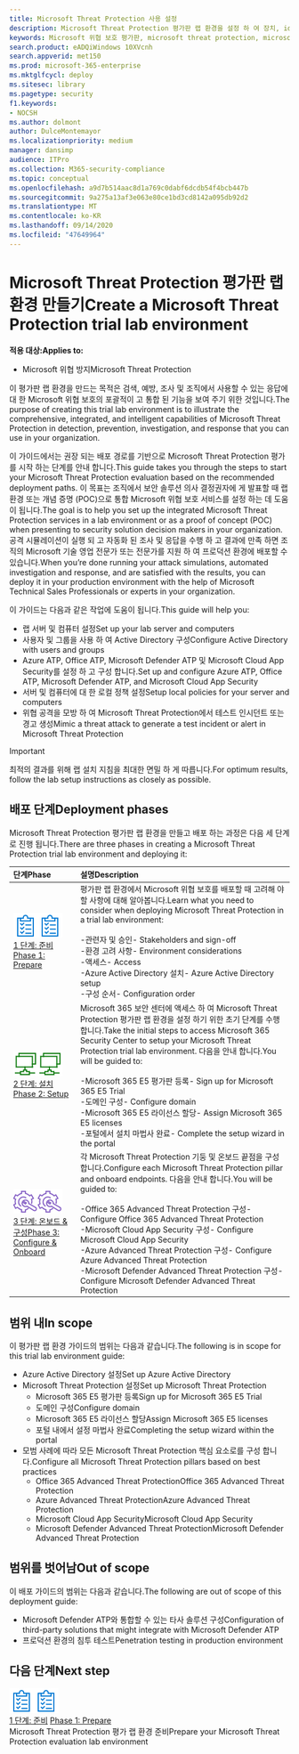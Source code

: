 ```yaml
---
title: Microsoft Threat Protection 사용 설정
description: Microsoft Threat Protection 평가판 랩 환경을 설정 하 여 장치, id, 데이터 및 응용 프로그램을 보호 하도록 설계 된 위협 방지 솔루션을 통해 조직에서 도움을 제공 하는 방법을 확인할 수 있습니다.
keywords: Microsoft 위협 보호 평가판, microsoft threat protection, microsoft threat protection 평가 랩, 사이버 보안, 고급 영구 위협, 엔터프라이즈 보안, 장치, 장치, id, 사용자, 데이터, 응용 프로그램, 인시던트, 자동화 된 조사 및 개선, 고급 구하기
search.product: eADQiWindows 10XVcnh
search.appverid: met150
ms.prod: microsoft-365-enterprise
ms.mktglfcycl: deploy
ms.sitesec: library
ms.pagetype: security
f1.keywords:
- NOCSH
ms.author: dolmont
author: DulceMontemayor
ms.localizationpriority: medium
manager: dansimp
audience: ITPro
ms.collection: M365-security-compliance
ms.topic: conceptual
ms.openlocfilehash: a9d7b514aac8d1a769c0dabf6dcdb54f4bcb447b
ms.sourcegitcommit: 9a275a13af3e063e80ce1bd3cd8142a095db92d2
ms.translationtype: MT
ms.contentlocale: ko-KR
ms.lasthandoff: 09/14/2020
ms.locfileid: "47649964"
---
```

# <a name="create-a-microsoft-threat-protection-trial-lab-environment"></a><span data-ttu-id="f9145-104">Microsoft Threat Protection 평가판 랩 환경 만들기</span><span class="sxs-lookup"><span data-stu-id="f9145-104">Create a Microsoft Threat Protection trial lab environment</span></span> 

<span data-ttu-id="f9145-105">**적용 대상:**</span><span class="sxs-lookup"><span data-stu-id="f9145-105">**Applies to:**</span></span>
- <span data-ttu-id="f9145-106">Microsoft 위협 방지</span><span class="sxs-lookup"><span data-stu-id="f9145-106">Microsoft Threat Protection</span></span>

<span data-ttu-id="f9145-107">이 평가판 랩 환경을 만드는 목적은 검색, 예방, 조사 및 조직에서 사용할 수 있는 응답에 대 한 Microsoft 위협 보호의 포괄적이 고 통합 된 기능을 보여 주기 위한 것입니다.</span><span class="sxs-lookup"><span data-stu-id="f9145-107">The purpose of creating this trial lab environment is to illustrate the comprehensive, integrated, and intelligent capabilities of Microsoft Threat Protection in detection, prevention, investigation, and response that you can use in your organization.</span></span> 

<span data-ttu-id="f9145-108">이 가이드에서는 권장 되는 배포 경로를 기반으로 Microsoft Threat Protection 평가를 시작 하는 단계를 안내 합니다.</span><span class="sxs-lookup"><span data-stu-id="f9145-108">This guide takes you through the steps to start your Microsoft Threat Protection evaluation based on the recommended deployment paths.</span></span> <span data-ttu-id="f9145-109">이 목표는 조직에서 보안 솔루션 의사 결정권자에 게 발표할 때 랩 환경 또는 개념 증명 (POC)으로 통합 Microsoft 위협 보호 서비스를 설정 하는 데 도움이 됩니다.</span><span class="sxs-lookup"><span data-stu-id="f9145-109">The goal is to help you set up the integrated Microsoft Threat Protection services in a lab environment or as a proof of concept (POC) when presenting to security solution decision makers in your organization.</span></span> <span data-ttu-id="f9145-110">공격 시뮬레이션이 실행 되 고 자동화 된 조사 및 응답을 수행 하 고 결과에 만족 하면 조직의 Microsoft 기술 영업 전문가 또는 전문가를 지원 하 여 프로덕션 환경에 배포할 수 있습니다.</span><span class="sxs-lookup"><span data-stu-id="f9145-110">When you’re done running your attack simulations, automated investigation and response, and are satisfied with the results, you can deploy it in your production environment with the help of Microsoft Technical Sales Professionals or experts in your organization.</span></span> 

<span data-ttu-id="f9145-111">이 가이드는 다음과 같은 작업에 도움이 됩니다.</span><span class="sxs-lookup"><span data-stu-id="f9145-111">This guide will help you:</span></span>
- <span data-ttu-id="f9145-112">랩 서버 및 컴퓨터 설정</span><span class="sxs-lookup"><span data-stu-id="f9145-112">Set up your lab server and computers</span></span>
- <span data-ttu-id="f9145-113">사용자 및 그룹을 사용 하 여 Active Directory 구성</span><span class="sxs-lookup"><span data-stu-id="f9145-113">Configure Active Directory with users and groups</span></span>
- <span data-ttu-id="f9145-114">Azure ATP, Office ATP, Microsoft Defender ATP 및 Microsoft Cloud App Security를 설정 하 고 구성 합니다.</span><span class="sxs-lookup"><span data-stu-id="f9145-114">Set up and configure Azure ATP, Office ATP, Microsoft Defender ATP, and Microsoft Cloud App Security</span></span>
- <span data-ttu-id="f9145-115">서버 및 컴퓨터에 대 한 로컬 정책 설정</span><span class="sxs-lookup"><span data-stu-id="f9145-115">Setup local policies for your server and computers</span></span>
- <span data-ttu-id="f9145-116">위협 공격을 모방 하 여 Microsoft Threat Protection에서 테스트 인시던트 또는 경고 생성</span><span class="sxs-lookup"><span data-stu-id="f9145-116">Mimic a threat attack to generate a test incident or alert in Microsoft Threat Protection</span></span>

>[!IMPORTANT]
><span data-ttu-id="f9145-117">최적의 결과를 위해 랩 설치 지침을 최대한 면밀 하 게 따릅니다.</span><span class="sxs-lookup"><span data-stu-id="f9145-117">For optimum results, follow the lab setup instructions as closely as possible.</span></span>


## <a name="deployment-phases"></a><span data-ttu-id="f9145-118">배포 단계</span><span class="sxs-lookup"><span data-stu-id="f9145-118">Deployment phases</span></span>

<span data-ttu-id="f9145-119">Microsoft Threat Protection 평가판 랩 환경을 만들고 배포 하는 과정은 다음 세 단계로 진행 됩니다.</span><span class="sxs-lookup"><span data-stu-id="f9145-119">There are three phases in creating a Microsoft Threat Protection trial lab environment and deploying it:</span></span>

|<span data-ttu-id="f9145-120">단계</span><span class="sxs-lookup"><span data-stu-id="f9145-120">Phase</span></span> | <span data-ttu-id="f9145-121">설명</span><span class="sxs-lookup"><span data-stu-id="f9145-121">Description</span></span> | 
|:-------|:-----|
| <span data-ttu-id="f9145-122">![1 단계: 준비](../../media/prepare.png)</span><span class="sxs-lookup"><span data-stu-id="f9145-122">![Phase 1: Prepare](../../media/prepare.png)</span></span><br>[<span data-ttu-id="f9145-123">1 단계: 준비</span><span class="sxs-lookup"><span data-stu-id="f9145-123">Phase 1: Prepare</span></span>](prepare-mtpeval.md)| <span data-ttu-id="f9145-124">평가판 랩 환경에서 Microsoft 위협 보호를 배포할 때 고려해 야 할 사항에 대해 알아봅니다.</span><span class="sxs-lookup"><span data-stu-id="f9145-124">Learn what you need to consider when deploying Microsoft Threat Protection in a trial lab environment:</span></span> <br><br><span data-ttu-id="f9145-125">-관련자 및 승인</span><span class="sxs-lookup"><span data-stu-id="f9145-125">- Stakeholders and sign-off</span></span> <br> <span data-ttu-id="f9145-126">-환경 고려 사항</span><span class="sxs-lookup"><span data-stu-id="f9145-126">- Environment considerations</span></span> <br><span data-ttu-id="f9145-127">-액세스</span><span class="sxs-lookup"><span data-stu-id="f9145-127">- Access</span></span> <br><span data-ttu-id="f9145-128">-Azure Active Directory 설치</span><span class="sxs-lookup"><span data-stu-id="f9145-128">- Azure Active Directory setup</span></span> <br> <span data-ttu-id="f9145-129">-구성 순서</span><span class="sxs-lookup"><span data-stu-id="f9145-129">- Configuration order</span></span>
|  <span data-ttu-id="f9145-130">![2 단계: 설치](../../media/setup.png)</span><span class="sxs-lookup"><span data-stu-id="f9145-130">![Phase 2: Setup](../../media/setup.png)</span></span> <br>[<span data-ttu-id="f9145-131">2 단계: 설치</span><span class="sxs-lookup"><span data-stu-id="f9145-131">Phase 2: Setup</span></span>](setup-mtpeval.md)|  <span data-ttu-id="f9145-132">Microsoft 365 보안 센터에 액세스 하 여 Microsoft Threat Protection 평가판 랩 환경을 설정 하기 위한 초기 단계를 수행 합니다.</span><span class="sxs-lookup"><span data-stu-id="f9145-132">Take the initial steps to access Microsoft 365 Security Center to setup your Microsoft Threat Protection trial lab environment.</span></span> <span data-ttu-id="f9145-133">다음을 안내 합니다.</span><span class="sxs-lookup"><span data-stu-id="f9145-133">You will be guided to:</span></span><br><br><span data-ttu-id="f9145-134">-Microsoft 365 E5 평가판 등록</span><span class="sxs-lookup"><span data-stu-id="f9145-134">- Sign up for Microsoft 365 E5 Trial</span></span> <br>  <span data-ttu-id="f9145-135">-도메인 구성</span><span class="sxs-lookup"><span data-stu-id="f9145-135">- Configure domain</span></span><br><span data-ttu-id="f9145-136">-Microsoft 365 E5 라이선스 할당</span><span class="sxs-lookup"><span data-stu-id="f9145-136">- Assign Microsoft 365 E5 licenses</span></span><br><span data-ttu-id="f9145-137">-포털에서 설치 마법사 완료</span><span class="sxs-lookup"><span data-stu-id="f9145-137">- Complete the setup wizard in the portal</span></span>|
|  <span data-ttu-id="f9145-138">![3 단계: 온보드 & 구성](../../media/config-onboard.png)</span><span class="sxs-lookup"><span data-stu-id="f9145-138">![Phase 3: Configure & Onboard](../../media/config-onboard.png)</span></span> <br>[<span data-ttu-id="f9145-139">3 단계: 온보드 & 구성</span><span class="sxs-lookup"><span data-stu-id="f9145-139">Phase 3: Configure & Onboard</span></span>](config-mtpeval.md) | <span data-ttu-id="f9145-140">각 Microsoft Threat Protection 기둥 및 온보드 끝점을 구성 합니다.</span><span class="sxs-lookup"><span data-stu-id="f9145-140">Configure each Microsoft Threat Protection pillar and onboard endpoints.</span></span> <span data-ttu-id="f9145-141">다음을 안내 합니다.</span><span class="sxs-lookup"><span data-stu-id="f9145-141">You will be guided to:</span></span><br><br><span data-ttu-id="f9145-142">-Office 365 Advanced Threat Protection 구성</span><span class="sxs-lookup"><span data-stu-id="f9145-142">- Configure Office 365 Advanced Threat Protection</span></span><br><span data-ttu-id="f9145-143">-Microsoft Cloud App Security 구성</span><span class="sxs-lookup"><span data-stu-id="f9145-143">- Configure Microsoft Cloud App Security</span></span><br><span data-ttu-id="f9145-144">-Azure Advanced Threat Protection 구성</span><span class="sxs-lookup"><span data-stu-id="f9145-144">- Configure Azure Advanced Threat Protection</span></span><br><span data-ttu-id="f9145-145">-Microsoft Defender Advanced Threat Protection 구성</span><span class="sxs-lookup"><span data-stu-id="f9145-145">- Configure Microsoft Defender Advanced Threat Protection</span></span> 


## <a name="in-scope"></a><span data-ttu-id="f9145-146">범위 내</span><span class="sxs-lookup"><span data-stu-id="f9145-146">In scope</span></span>

<span data-ttu-id="f9145-147">이 평가판 랩 환경 가이드의 범위는 다음과 같습니다.</span><span class="sxs-lookup"><span data-stu-id="f9145-147">The following is in scope for this trial lab environment guide:</span></span>
-   <span data-ttu-id="f9145-148">Azure Active Directory 설정</span><span class="sxs-lookup"><span data-stu-id="f9145-148">Set up Azure Active Directory</span></span>
-   <span data-ttu-id="f9145-149">Microsoft Threat Protection 설정</span><span class="sxs-lookup"><span data-stu-id="f9145-149">Set up Microsoft Threat Protection</span></span>
    -   <span data-ttu-id="f9145-150">Microsoft 365 E5 평가판 등록</span><span class="sxs-lookup"><span data-stu-id="f9145-150">Sign up for Microsoft 365 E5 Trial</span></span>
    -   <span data-ttu-id="f9145-151">도메인 구성</span><span class="sxs-lookup"><span data-stu-id="f9145-151">Configure domain</span></span>
    -   <span data-ttu-id="f9145-152">Microsoft 365 E5 라이선스 할당</span><span class="sxs-lookup"><span data-stu-id="f9145-152">Assign Microsoft 365 E5 licenses</span></span>
    -   <span data-ttu-id="f9145-153">포털 내에서 설정 마법사 완료</span><span class="sxs-lookup"><span data-stu-id="f9145-153">Completing the setup wizard within the portal</span></span>
-   <span data-ttu-id="f9145-154">모범 사례에 따라 모든 Microsoft Threat Protection 핵심 요소로를 구성 합니다.</span><span class="sxs-lookup"><span data-stu-id="f9145-154">Configure all Microsoft Threat Protection pillars based on best practices</span></span>
    -   <span data-ttu-id="f9145-155">Office 365 Advanced Threat Protection</span><span class="sxs-lookup"><span data-stu-id="f9145-155">Office 365 Advanced Threat Protection</span></span>
    -   <span data-ttu-id="f9145-156">Azure Advanced Threat Protection</span><span class="sxs-lookup"><span data-stu-id="f9145-156">Azure Advanced Threat Protection</span></span>
    -   <span data-ttu-id="f9145-157">Microsoft Cloud App Security</span><span class="sxs-lookup"><span data-stu-id="f9145-157">Microsoft Cloud App Security</span></span>
    -   <span data-ttu-id="f9145-158">Microsoft Defender Advanced Threat Protection</span><span class="sxs-lookup"><span data-stu-id="f9145-158">Microsoft Defender Advanced Threat Protection</span></span>

## <a name="out-of-scope"></a><span data-ttu-id="f9145-159">범위를 벗어남</span><span class="sxs-lookup"><span data-stu-id="f9145-159">Out of scope</span></span>

<span data-ttu-id="f9145-160">이 배포 가이드의 범위는 다음과 같습니다.</span><span class="sxs-lookup"><span data-stu-id="f9145-160">The following are out of scope of this deployment guide:</span></span>

-   <span data-ttu-id="f9145-161">Microsoft Defender ATP와 통합할 수 있는 타사 솔루션 구성</span><span class="sxs-lookup"><span data-stu-id="f9145-161">Configuration of third-party solutions that might integrate with Microsoft Defender ATP</span></span>
-   <span data-ttu-id="f9145-162">프로덕션 환경의 침투 테스트</span><span class="sxs-lookup"><span data-stu-id="f9145-162">Penetration testing in production environment</span></span>

## <a name="next-step"></a><span data-ttu-id="f9145-163">다음 단계</span><span class="sxs-lookup"><span data-stu-id="f9145-163">Next step</span></span>
<span data-ttu-id="f9145-164">![1 단계: 준비](../../media/prepare.png)</span><span class="sxs-lookup"><span data-stu-id="f9145-164">![Phase 1: Prepare](../../media/prepare.png)</span></span> <br><span data-ttu-id="f9145-165">[1 단계: 준비](prepare-mtpeval.md) 
</span><span class="sxs-lookup"><span data-stu-id="f9145-165">[Phase 1: Prepare](prepare-mtpeval.md) 
</span></span><br> <span data-ttu-id="f9145-166">Microsoft Threat Protection 평가 랩 환경 준비</span><span class="sxs-lookup"><span data-stu-id="f9145-166">Prepare your Microsoft Threat Protection evaluation lab environment</span></span>
